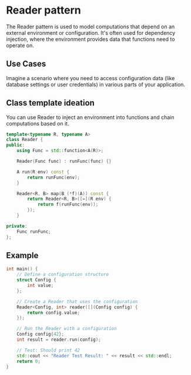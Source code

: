 # Reader pattern

The Reader pattern is used to model computations that depend on an external environment or configuration. It's often used for dependency injection, where the environment provides data that functions need to operate on.

## Use Cases

Imagine a scenario where you need to access configuration data (like database settings or user credentials) in various parts of your application.

## Class template ideation

You can use Reader to inject an environment into functions and chain computations based on it.

```cpp
template<typename R, typename A>
class Reader {
public:
    using Func = std::function<A(R)>;

    Reader(Func func) : runFunc(func) {}

    A run(R env) const {
        return runFunc(env);
    }

    Reader<R, B> map(B (*f)(A)) const {
        return Reader<R, B>([=](R env) {
            return f(runFunc(env));
        });
    }

private:
    Func runFunc;
};
```

## Example

```cpp
int main() {
    // Define a configuration structure
    struct Config {
        int value;
    };

    // Create a Reader that uses the configuration
    Reader<Config, int> reader([](Config config) {
        return config.value;
    });

    // Run the Reader with a configuration
    Config config{42};
    int result = reader.run(config);

    // Test: Should print 42
    std::cout << "Reader Test Result: " << result << std::endl;
    return 0;
}
```